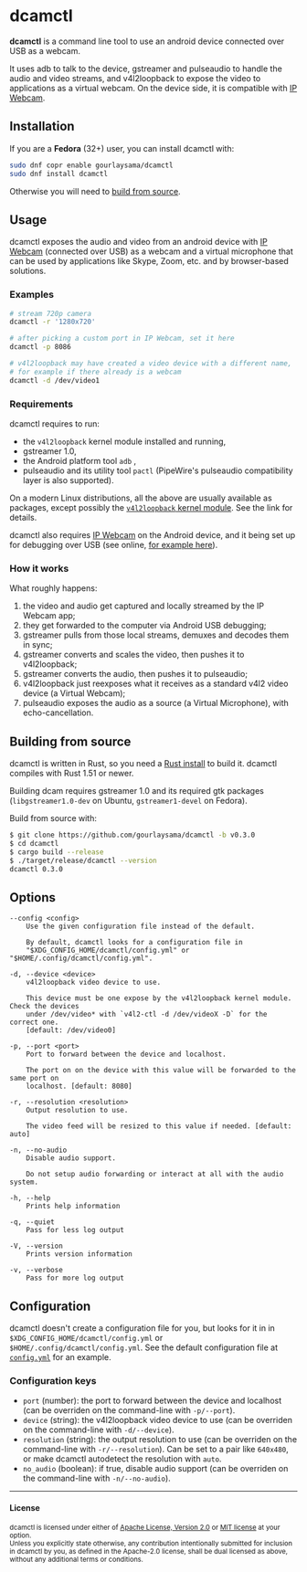 # dcamctl

**dcamctl** is a command line tool to use an android device connected over USB as a webcam.

It uses adb to talk to the device, gstreamer and pulseaudio to handle the audio and video streams, and v4l2loopback to expose the video to applications as a virtual webcam. On the device side, it is compatible with [IP Webcam].

## Installation

If you are a **Fedora** (32+) user, you can install dcamctl with:

```sh
sudo dnf copr enable gourlaysama/dcamctl
sudo dnf install dcamctl
```

Otherwise you will need to [build from source](#building-from-source).

## Usage

dcamctl exposes the audio and video from an android device with [IP Webcam] (connected over USB) as a webcam and a virtual microphone that can be used by applications like Skype, Zoom, etc. and by browser-based solutions.

### Examples

```sh
# stream 720p camera
dcamctl -r '1280x720'

# after picking a custom port in IP Webcam, set it here
dcamctl -p 8086

# v4l2loopback may have created a video device with a different name,
# for example if there already is a webcam
dcamctl -d /dev/video1
```

### Requirements

dcamctl requires to run:

- the `v4l2loopback` kernel module installed and running,
- gstreamer 1.0,
- the Android platform tool `adb` ,
- pulseaudio and its utility tool `pactl` (PipeWire's pulseaudio compatibility layer is also supported).

On a modern Linux distributions, all the above are usually available as packages, except possibly the [`v4l2loopback` kernel module][1]. See the link for details.

dcamctl also requires [IP Webcam] on the Android device, and it being set up for debugging over USB (see online, [for example here]).

### How it works

What roughly happens:

1. the video and audio get captured and locally streamed by the IP Webcam app;
2. they get forwarded to the computer via Android USB debugging;
3. gstreamer pulls from those local streams, demuxes and decodes them in sync;
4. gstreamer converts and scales the video, then pushes it to v4l2loopback;
5. gstreamer converts the audio, then pushes it to pulseaudio;
6. v4l2loopback just reexposes what it receives as a standard v4l2 video device (a Virtual Webcam);
7. pulseaudio exposes the audio as a source (a Virtual Microphone), with echo-cancellation.

## Building from source

dcamctl is written in Rust, so you need a [Rust install] to build it. dcamctl compiles with
Rust 1.51 or newer.

Building dcam requires gstreamer 1.0 and its required gtk packages (`libgstreamer1.0-dev` on Ubuntu, `gstreamer1-devel` on Fedora).

Build from source with:

```sh
$ git clone https://github.com/gourlaysama/dcamctl -b v0.3.0
$ cd dcamctl
$ cargo build --release
$ ./target/release/dcamctl --version
dcamctl 0.3.0
```

## Options

```
--config <config>
    Use the given configuration file instead of the default.

    By default, dcamctl looks for a configuration file in
    "$XDG_CONFIG_HOME/dcamctl/config.yml" or "$HOME/.config/dcamctl/config.yml".

-d, --device <device>
    v4l2loopback video device to use.

    This device must be one expose by the v4l2loopback kernel module. Check the devices
    under /dev/video* with `v4l2-ctl -d /dev/videoX -D` for the correct one.
    [default: /dev/video0]

-p, --port <port>
    Port to forward between the device and localhost.

    The port on on the device with this value will be forwarded to the same port on
    localhost. [default: 8080]

-r, --resolution <resolution>
    Output resolution to use.

    The video feed will be resized to this value if needed. [default: auto]

-n, --no-audio
    Disable audio support.

    Do not setup audio forwarding or interact at all with the audio system.

-h, --help
    Prints help information

-q, --quiet
    Pass for less log output

-V, --version
    Prints version information

-v, --verbose
    Pass for more log output
```

## Configuration

dcamctl doesn't create a configuration file for you, but looks for it in in `$XDG_CONFIG_HOME/dcamctl/config.yml` or `$HOME/.config/dcamctl/config.yml`. See the default configuration file at [`config.yml`][2] for an example.

### Configuration keys

- `port` (number): the port to forward between the device and localhost (can be overriden on the command-line with `-p/--port`).
- `device` (string): the v4l2loopback video device to use (can be overriden on the command-line with `-d/--device`).
- `resolution` (string): the output resolution to use (can be overriden on the command-line with `-r/--resolution`). Can be set to a pair like `640x480`, or make dcamctl autodetect the resolution with `auto`.
- `no_audio` (boolean): if true, disable audio support (can be overriden on the command-line with `-n/--no-audio`).

---

#### License

<sub>
dcamctl is licensed under either of <a href="LICENSE-APACHE">Apache License, Version 2.0</a> or <a href="LICENSE-MIT">MIT license</a> at your option.
</sub>

<br>

<sub>
Unless you explicitly state otherwise, any contribution intentionally submitted
for inclusion in dcamctl by you, as defined in the Apache-2.0 license, shall be
dual licensed as above, without any additional terms or conditions.
</sub>

[rust install]: https://www.rust-lang.org/tools/install
[ip webcam]: https://play.google.com/store/apps/details?id=com.pas.webcam
[for example here]: https://joyofandroid.com/how-to-enable-usb-debugging-on-android/
[1]: https://github.com/umlaeute/v4l2loopback
[2]: https://github.com/gourlaysama/dcamctl/blob/v0.3.0/config.yml
